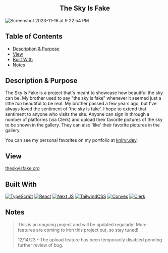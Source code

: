 <h2 align="center"> The Sky Is Fake </h2>  

![Screenshot 2023-11-16 at 9 22 54 PM](https://github.com/knlrvr/theskyisfake/assets/91632194/8333bfe9-69e8-4c38-b65d-f97483cf8321)

## Table of Contents
- [Description & Purpose](#description)
- [View](#view)
- [Built With](#built-with)
- [Notes](#notes)

<a name="description"></a>
## Description & Purpose
The Sky Is Fake is a project that's meant to showcase how beautiful the sky can be. My brother used to say "the sky is fake" whenever it seemed just a little *too* beautiful to be real. My brother passed a few years ago, but I've always loved the sentiment of 'the sky is fake'. I hope to extend that sentiment to anyone who visits the site. Anyone can sign in through a number of platforms (via Clerk) and upload their favorite pictures of the sky to be shown in the gallery. They can also 'like' their favorite pictures in the gallery. 

You can see my personal favorites on my portfolio at [knlrvr.dev](https://www.knlrvr.dev/tsif). 

<a name="view"></a>
## View
[theskyisfake.org](https://www.theskyisfake.org/)

<a name="built-with"></a>
## Built With
[![TypeScript](https://img.shields.io/badge/typescript-%23007ACC.svg?style=for-the-badge&logo=typescript&logoColor=white)](https://www.typescriptlang.org/) [![React](https://img.shields.io/badge/react-%2320232a.svg?style=for-the-badge&logo=react&logoColor=%2361DAFB)](https://react.dev/) [![Next JS](https://img.shields.io/badge/Next-black?style=for-the-badge&logo=next.js&logoColor=white)](https://nextjs.org/) [![TailwindCSS](https://img.shields.io/badge/tailwindcss-%2338B2AC.svg?style=for-the-badge&logo=tailwind-css&logoColor=white)](https://tailwindcss.com/docs/installation) [![Convex](https://img.shields.io/badge/Convex-dc2626?style=for-the-badge&logoColor=white)](https://www.convex.dev/) [![Clerk](https://img.shields.io/badge/Clerk-8A2BE2?style=for-the-badge&logoColor=white)](https://clerk.com/)

<a name="notes"></a>
## Notes
> This is an ongoing project and will be updated regularly! More features are coming to iron this project out, so stay tuned!
> 
> 12/14/23 - The upload feature has been temporarily disabled pending further review of bug. 
